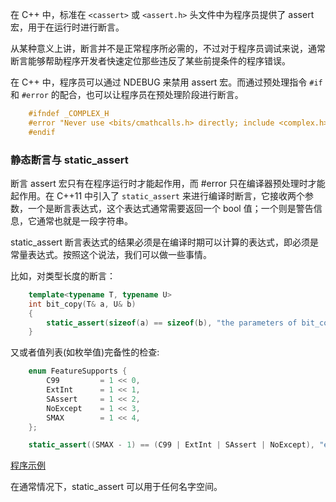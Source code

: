 
在 C++ 中，标准在 `<cassert>` 或 `<assert.h>` 头文件中为程序员提供了 assert 宏，用于在运行时进行断言。

从某种意义上讲，断言并不是正常程序所必需的，不过对于程序员调试来说，通常断言能够帮助程序开发者快速定位那些违反了某些前提条件的程序错误。

在 C++ 中，程序员可以通过 NDEBUG 来禁用 assert 宏。而通过预处理指令 `#if` 和 `#error` 的配合，也可以让程序员在预处理阶段进行断言。
```c++
    #ifndef _COMPLEX_H
    #error "Never use <bits/cmathcalls.h> directly; include <complex.h> instead."
    #endif
```

### 静态断言与 static_assert

断言 assert 宏只有在程序运行时才能起作用，而 #error 只在编译器预处理时才能起作用。在 C++11 中引入了 `static_assert` 来进行编译时断言，它接收两个参数，一个是断言表达式，这个表达式通常需要返回一个 bool 值；一个则是警告信息，它通常也就是一段字符串。

static_assert 断言表达式的结果必须是在编译时期可以计算的表达式，即必须是常量表达式。按照这个说法，我们可以做一些事情。

比如，对类型长度的断言：
```c++
    template<typename T, typename U>
    int bit_copy(T& a, U& b)
    {
        static_assert(sizeof(a) == sizeof(b), "the parameters of bit_copy must have same width.");
    }
```
又或者值列表(如枚举值)完备性的检查:
```c++
    enum FeatureSupports {
        C99         = 1 << 0,
        ExtInt      = 1 << 1,
        SAssert     = 1 << 2,
        NoExcept    = 1 << 3,
        SMAX        = 1 << 4,
    };

    static_assert((SMAX - 1) == (C99 | ExtInt | SAssert | NoExcept), "enum not complete");
```

[程序示例](t/10_static_assert.cpp)

在通常情况下，static_assert 可以用于任何名字空间。
